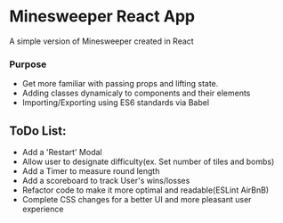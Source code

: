 # Minesweeper React App

A simple version of Minesweeper created in React

### Purpose
- Get more familiar with passing props and lifting state.
- Adding classes dynamicaly to components and their elements
- Importing/Exporting using ES6 standards via Babel


## ToDo List:
- Add a 'Restart' Modal
- Allow user to designate difficulty(ex. Set number of tiles and bombs)
- Add a Timer to measure round length
- Add a scoreboard to track User's wins/losses
- Refactor code to make it more optimal and readable(ESLint AirBnB)
- Complete CSS changes for a better UI and more pleasant user experience